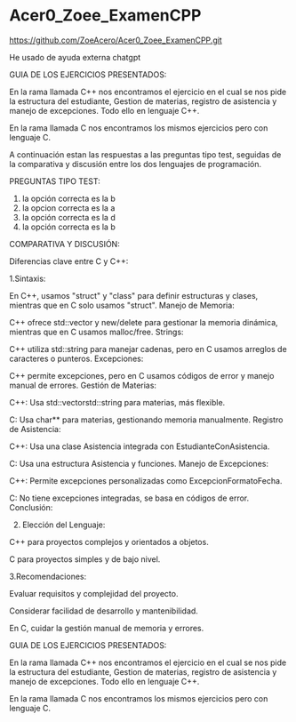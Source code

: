 # Acer0_Zoee_ExamenCPP

https://github.com/ZoeAcero/Acer0_Zoee_ExamenCPP.git


He usado de ayuda externa chatgpt



GUIA DE LOS EJERCICIOS PRESENTADOS:

En la rama llamada C++ nos encontramos  el ejercicio en el cual se nos pide la estructura del estudiante, Gestion de materias, registro de asistencia y manejo de excepciones. Todo ello en lenguaje C++.

En la rama llamada C nos encontramos los mismos ejercicios pero con lenguaje C.

A continuación estan las respuestas a las preguntas tipo test, seguidas de la comparativa y discusión entre los dos lenguajes de programación.




PREGUNTAS TIPO TEST:

1. la opción correcta es la b
2. la opcion correcta es la a
3. la opción correcta es la d
4. la opción correcta es la b




COMPARATIVA Y DISCUSIÓN:

Diferencias clave entre C y C++:

1.Sintaxis:

En C++, usamos "struct" y "class" para definir estructuras y clases, mientras que en C solo usamos "struct".
Manejo de Memoria:

C++ ofrece std::vector y new/delete para gestionar la memoria dinámica, mientras que en C usamos malloc/free.
Strings:

C++ utiliza std::string para manejar cadenas, pero en C usamos arreglos de caracteres o punteros.
Excepciones:

C++ permite excepciones, pero en C usamos códigos de error y manejo manual de errores.
Gestión de Materias:

C++: Usa std::vectorstd::string para materias, más flexible.

C: Usa char** para materias, gestionando memoria manualmente.
Registro de Asistencia:

C++: Usa una clase Asistencia integrada con EstudianteConAsistencia.

C: Usa una estructura Asistencia y funciones.
Manejo de Excepciones:

C++: Permite excepciones personalizadas como ExcepcionFormatoFecha.

C: No tiene excepciones integradas, se basa en códigos de error.
Conclusión:

2. Elección del Lenguaje:

C++ para proyectos complejos y orientados a objetos.

C para proyectos simples y de bajo nivel.

3.Recomendaciones:

Evaluar requisitos y complejidad del proyecto.

Considerar facilidad de desarrollo y mantenibilidad.

En C, cuidar la gestión manual de memoria y errores.


GUIA DE LOS EJERCICIOS PRESENTADOS:

En la rama llamada C++ nos encontramos  el ejercicio en el cual se nos pide la estructura del estudiante, Gestion de materias, registro de asistencia y manejo de excepciones. Todo ello en lenguaje C++.

En la rama llamada C nos encontramos los mismos ejercicios pero con lenguaje C.






